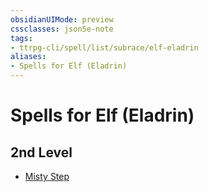 ```yaml
---
obsidianUIMode: preview
cssclasses: json5e-note
tags:
- ttrpg-cli/spell/list/subrace/elf-eladrin
aliases:
- Spells for Elf (Eladrin)
---
```

# Spells for Elf (Eladrin)

## 2nd Level

- [Misty Step](/3-Mechanics/CLI/Compendium/spells/misty-step.md "PHB")